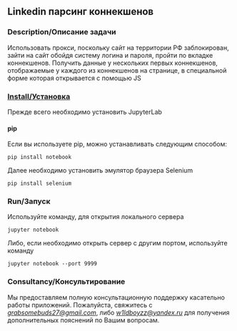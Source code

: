 ## Linkedin парсинг коннекшенов ##
### Description/Описание задачи ###
Использовать прокси, поскольку сайт на территории РФ заблокирован, зайти на сайт обойдя систему логина и пароля, пройти по вкладке коннекшенов. Получить данные у нескольких первых коннекшенов, отображаемые у каждого из коннекшенов на странице, в специальной форме которая открывается с помощью JS
 
 ### [Install/Установка] ###
 Прежде всего необходимо установить JupyterLab
 #### pip ####
 Если вы используете pip, можно устанавливать следующим способом:
```
pip install notebook
```

Далее необходимо установить эмулятор браузера Selenium
```
pip install selenium
```

### Run/Запуск ###
Используйте команду, для открытия локального сервера
```
jupyter notebook
```
Либо, если необходимо открыть сервер с другим портом, используйте команду
```
jupyter notebook --port 9999
```

### Consultancy/Консультирование ###
Мы предоставляем полную консультационную поддержку касательно работы приложений. Пожалуйста, свяжитесь с *grabsomebuds27@gmail.com*, либо *w1ldboyzz@yandex.ru*
 для получения дополнительных пояснений по Вашим вопросам.



[Install/Установка]: https://jupyter.org/install.html